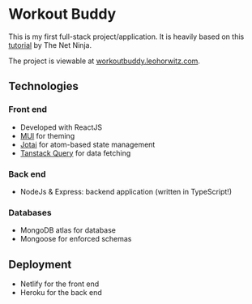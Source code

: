 # Workout Buddy

This is my first full-stack project/application. It is heavily based on this [tutorial](https://www.youtube.com/watch?v=98BzS5Oz5E4) by The Net Ninja.

The project is viewable at [workoutbuddy.leohorwitz.com](https://workoutbuddy.leohorwitz.com).

## Technologies

### Front end 
* Developed with ReactJS
* [MUI](https://mui.com) for theming
* [Jotai](https://jotai.org/) for atom-based state management
* [Tanstack Query](https://tanstack.com/query/) for data fetching

### Back end
* NodeJs & Express: backend application (written in TypeScript!)

### Databases
* MongoDB atlas for database
* Mongoose for enforced schemas

## Deployment
* Netlify for the front end
* Heroku for the back end
